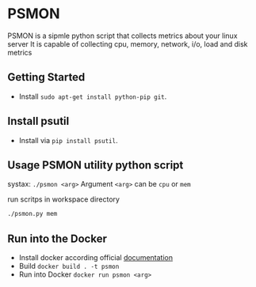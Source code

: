 # PSMON

PSMON is a sipmle python script that collects metrics about your linux server
It is capable of collecting cpu, memory, network, i/o, load and disk metrics

## Getting Started

  * Install `sudo apt-get install python-pip git`.

## Install psutil

  * Install via `pip install psutil`.

## Usage PSMON utility python script

  systax: `./psmon <arg>`
  Argument `<arg>` can be `cpu` or `mem`

  run scritps in workspace directory
  ```sh
  ./psmon.py mem
  ```

## Run into the Docker
  * Install docker according official [documentation](https://docs.docker.com/install/linux/docker-ce/debian/)
  * Build `docker build . -t psmon`
  * Run into Docker `docker run psmon <arg>`
